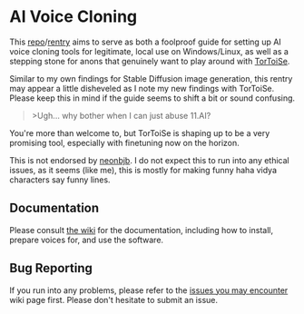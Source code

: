 # AI Voice Cloning

This [repo](https://git.ecker.tech/mrq/ai-voice-cloning)/[rentry](https://rentry.org/AI-Voice-Cloning/) aims to serve as both a foolproof guide for setting up AI voice cloning tools for legitimate, local use on Windows/Linux, as well as a stepping stone for anons that genuinely want to play around with [TorToiSe](https://github.com/neonbjb/tortoise-tts).

Similar to my own findings for Stable Diffusion image generation, this rentry may appear a little disheveled as I note my new findings with TorToiSe. Please keep this in mind if the guide seems to shift a bit or sound confusing.

>\>Ugh... why bother when I can just abuse 11.AI?

You're more than welcome to, but TorToiSe is shaping up to be a very promising tool, especially with finetuning now on the horizon.

This is not endorsed by [neonbjb](https://github.com/neonbjb/). I do not expect this to run into any ethical issues, as it seems (like me), this is mostly for making funny haha vidya characters say funny lines.

## Documentation

Please consult [the wiki](https://git.ecker.tech/mrq/ai-voice-cloning/wiki) for the documentation, including how to install, prepare voices for, and use the software.

## Bug Reporting

If you run into any problems, please refer to the [issues you may encounter](https://git.ecker.tech/mrq/ai-voice-cloning/wiki/Issues) wiki page first. Please don't hesitate to submit an issue.